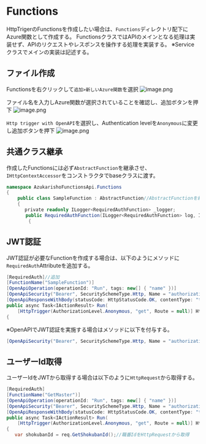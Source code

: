 # Functions
HttpTrigerのFunctionsを作成したい場合は、`Functions`ディレクトリ配下にAzure関数として作成する。
FunctionsクラスではAPIのメインとなる処理は実装せず、APIのリクエストやレスポンスを操作する処理を実装する。
※Serviceクラスでメインの実装は記述する。

## ファイル作成
Functionsを右クリックして`追加>新しいAzure関数`を選択
![image.png](/.attachments/image-b8698ae0-d597-4f13-a82d-d452fa374f76.png)

ファイル名を入力しAzure関数が選択されていることを確認し、追加ボタンを押下
![image.png](/.attachments/image-9420494b-d4bc-44bf-b771-e2bfa2f56f9a.png)

`Http trigger with OpenAPI`を選択し、Authentication levelを`Anonymous`に変更し追加ボタンを押下
![image.png](/.attachments/image-e2750ba9-1ad6-4d2c-a615-8a1c4ab7ac60.png)

## 共通クラス継承
作成したFunctionsには必ず`AbstractFunction`を継承させ、`IHttpContextAccessor`をコンストラクタでbaseクラスに渡す。
```CS
namespace AzukarishoFunctionsApi.Functions
{
    public class SampleFunction : AbstractFunction//AbstractFunctionを継承
    {
　　　　private readonly ILogger<RequiredAuthFunction> _logger;
　　　  public RequiredAuthFunction(ILogger<RequiredAuthFunction> log, IHttpContextAccessor httpContextAccessor):base(httpContextAccessor)
        {
```


## JWT認証
JWT認証が必要なFunctionを作成する場合は、以下のようにメソッドに`RequiredAuth`Attributeを追加する。
```CS
[RequiredAuth]//追加
[FunctionName("SampleFunction")]
[OpenApiOperation(operationId: "Run", tags: new[] { "name" })]
[OpenApiSecurity("Bearer", SecuritySchemeType.Http, Name = "authorization", Scheme = OpenApiSecuritySchemeType.Bearer, In = OpenApiSecurityLocationType.Header, BearerFormat = "JWT")]
[OpenApiResponseWithBody(statusCode: HttpStatusCode.OK, contentType: "text/plain", bodyType: typeof(string), Description = "The OK response")]
public async Task<IActionResult> Run(
    [HttpTrigger(AuthorizationLevel.Anonymous, "get", Route = null)] HttpRequest req)
{
```
※OpenAPIでJWT認証を実施する場合はメソッドに以下を付与する。
```CS
[OpenApiSecurity("Bearer", SecuritySchemeType.Http, Name = "authorization", Scheme = OpenApiSecuritySchemeType.Bearer, In = OpenApiSecurityLocationType.Header, BearerFormat = "JWT")]
```

## ユーザーId取得
ユーザーIdをJWTから取得する場合は以下のように`HttpRequest`から取得する。
```CS
[RequiredAuth]
[FunctionName("GetMaster")]
[OpenApiOperation(operationId: "Run", tags: new[] { "name" })]
[OpenApiSecurity("Bearer", SecuritySchemeType.Http, Name = "authorization", Scheme = OpenApiSecuritySchemeType.Bearer, In = OpenApiSecurityLocationType.Header, BearerFormat = "JWT")]
[OpenApiResponseWithBody(statusCode: HttpStatusCode.OK, contentType: "text/plain", bodyType: typeof(string), Description = "The OK response")]
public async Task<IActionResult> Run(
    [HttpTrigger(AuthorizationLevel.Anonymous, "get", Route = null)] HttpRequest req)
{
   var shokubanId = req.GetShokubanId();//職番IdをHttpRequestから取得
```
